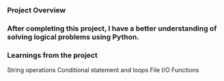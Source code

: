 ### Project Overview

 ### After completing this project, I have a better understanding of solving logical problems using Python.


### Learnings from the project

 String operations
Conditional statement and loops
File I/O
Functions


